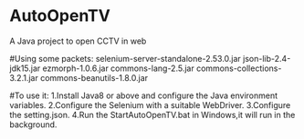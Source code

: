 # AutoOpenTV
A Java project to open CCTV in web

#Using some packets:
  selenium-server-standalone-2.53.0.jar
  json-lib-2.4-jdk15.jar
  ezmorph-1.0.6.jar
  commons-lang-2.5.jar
  commons-collections-3.2.1.jar
  commons-beanutils-1.8.0.jar

#To use it:
  1.Install Java8 or above and configure the Java environment variables.
  2.Configure the Selenium with a suitable WebDriver.
  3.Configure the setting.json.
  4.Run the StartAutoOpenTV.bat in Windows,it will run in the background.
